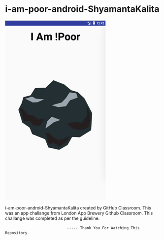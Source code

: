 # i-am-poor-android-ShyamantaKalita
![Screenshot](final_screenshoot.png)
<p></p>i-am-poor-android-ShyamantaKalita created by GitHub Classroom.
This was an app challange from London App Brewery Github Classroom.
This challange was completed as per the guideline.
			
								----- Thank You For Watching This Repository

